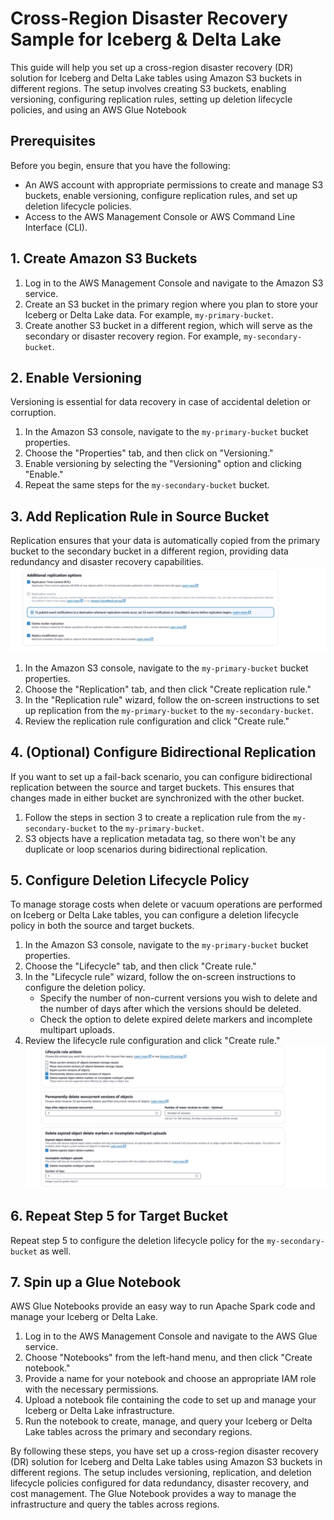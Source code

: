 # Cross-Region Disaster Recovery Sample for Iceberg & Delta Lake

This guide will help you set up a cross-region disaster recovery (DR) solution for Iceberg and Delta Lake tables using Amazon S3 buckets in different regions. The setup involves creating S3 buckets, enabling versioning, configuring replication rules, setting up deletion lifecycle policies, and using an AWS Glue Notebook

## Prerequisites

Before you begin, ensure that you have the following:

- An AWS account with appropriate permissions to create and manage S3 buckets, enable versioning, configure replication rules, and set up deletion lifecycle policies.
- Access to the AWS Management Console or AWS Command Line Interface (CLI).

## 1. Create Amazon S3 Buckets

1. Log in to the AWS Management Console and navigate to the Amazon S3 service.
2. Create an S3 bucket in the primary region where you plan to store your Iceberg or Delta Lake data. For example, `my-primary-bucket`.
3. Create another S3 bucket in a different region, which will serve as the secondary or disaster recovery region. For example, `my-secondary-bucket`.

## 2. Enable Versioning

Versioning is essential for data recovery in case of accidental deletion or corruption.

1. In the Amazon S3 console, navigate to the `my-primary-bucket` bucket properties.
2. Choose the "Properties" tab, and then click on "Versioning."
3. Enable versioning by selecting the "Versioning" option and clicking "Enable."
4. Repeat the same steps for the `my-secondary-bucket` bucket.

## 3. Add Replication Rule in Source Bucket

Replication ensures that your data is automatically copied from the primary bucket to the secondary bucket in a different region, providing data redundancy and disaster recovery capabilities.
  ![images/replication-options.jpeg](images/replication-options.jpeg)

1. In the Amazon S3 console, navigate to the `my-primary-bucket` bucket properties.
2. Choose the "Replication" tab, and then click "Create replication rule."
3. In the "Replication rule" wizard, follow the on-screen instructions to set up replication from the `my-primary-bucket` to the `my-secondary-bucket`.
4. Review the replication rule configuration and click "Create rule."

## 4. (Optional) Configure Bidirectional Replication

If you want to set up a fail-back scenario, you can configure bidirectional replication between the source and target buckets. This ensures that changes made in either bucket are synchronized with the other bucket.

1. Follow the steps in section 3 to create a replication rule from the `my-secondary-bucket` to the `my-primary-bucket`.
2. S3 objects have a replication metadata tag, so there won't be any duplicate or loop scenarios during bidirectional replication.

## 5. Configure Deletion Lifecycle Policy

To manage storage costs when delete or vacuum operations are performed on Iceberg or Delta Lake tables, you can configure a deletion lifecycle policy in both the source and target buckets.

1. In the Amazon S3 console, navigate to the `my-primary-bucket` bucket properties.
2. Choose the "Lifecycle" tab, and then click "Create rule."
3. In the "Lifecycle rule" wizard, follow the on-screen instructions to configure the deletion policy.
   - Specify the number of non-current versions you wish to delete and the number of days after which the versions should be deleted.
   - Check the option to delete expired delete markers and incomplete multipart uploads.
4. Review the lifecycle rule configuration and click "Create rule."
  ![images/lifecyle-rules.jpeg](images/lifecycle-rules.jpeg)

## 6. Repeat Step 5 for Target Bucket

Repeat step 5 to configure the deletion lifecycle policy for the `my-secondary-bucket` as well.

## 7. Spin up a Glue Notebook

AWS Glue Notebooks provide an easy way to run Apache Spark code and manage your Iceberg or Delta Lake.

1. Log in to the AWS Management Console and navigate to the AWS Glue service.
2. Choose "Notebooks" from the left-hand menu, and then click "Create notebook."
3. Provide a name for your notebook and choose an appropriate IAM role with the necessary permissions.
4. Upload a notebook file containing the code to set up and manage your Iceberg or Delta Lake infrastructure.
5. Run the notebook to create, manage, and query your Iceberg or Delta Lake tables across the primary and secondary regions.

By following these steps, you have set up a cross-region disaster recovery (DR) solution for Iceberg and Delta Lake tables using Amazon S3 buckets in different regions. The setup includes versioning, replication, and deletion lifecycle policies configured for data redundancy, disaster recovery, and cost management. The Glue Notebook provides a way to manage the infrastructure and query the tables across regions.
